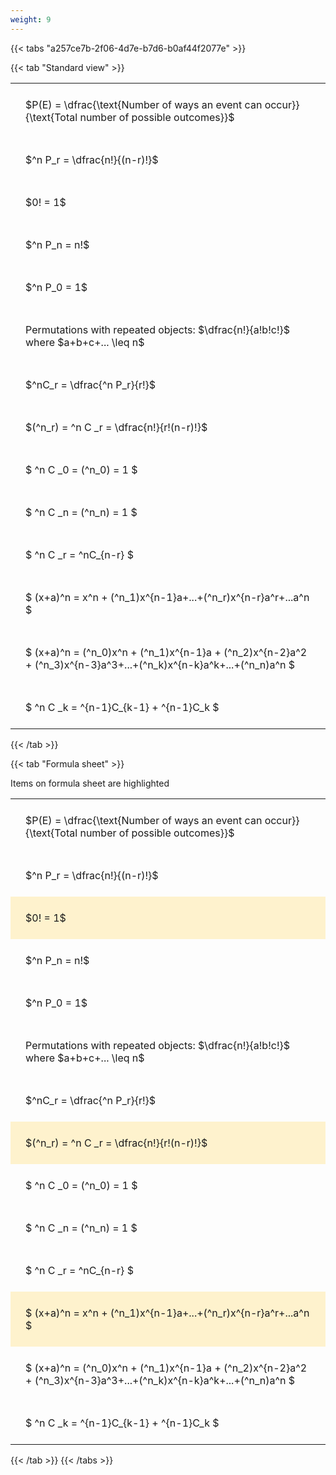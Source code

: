 ```yaml
---
weight: 9
---
```


{{< tabs "a257ce7b-2f06-4d7e-b7d6-b0af44f2077e" >}}

{{< tab "Standard view" >}}

<style type="text/css">
#T_82532 th.col_heading {
  text-align: left;
  font-size: 1em;
}
#T_82532 td {
  text-align: left;
  font-size: 1em;
  padding: 1.5em;
}
</style>
<table id="T_82532">
  <thead>
  </thead>
  <tbody>
    <tr>
      <td id="T_82532_row0_col0" class="data row0 col0" >$P(E) = \dfrac{\text{Number of ways an event can occur}}{\text{Total number of possible outcomes}}$</td>
    </tr>
    <tr>
      <td id="T_82532_row1_col0" class="data row1 col0" >$^n P_r = \dfrac{n!}{(n-r)!}$</td>
    </tr>
    <tr>
      <td id="T_82532_row2_col0" class="data row2 col0" >$0! = 1$</td>
    </tr>
    <tr>
      <td id="T_82532_row3_col0" class="data row3 col0" >$^n P_n = n!$</td>
    </tr>
    <tr>
      <td id="T_82532_row4_col0" class="data row4 col0" >$^n P_0 = 1$</td>
    </tr>
    <tr>
      <td id="T_82532_row5_col0" class="data row5 col0" >Permutations with repeated objects: $\dfrac{n!}{a!b!c!}$ where $a+b+c+... \leq n$</td>
    </tr>
    <tr>
      <td id="T_82532_row6_col0" class="data row6 col0" >$^nC_r = \dfrac{^n P_r}{r!}$</td>
    </tr>
    <tr>
      <td id="T_82532_row7_col0" class="data row7 col0" >$(^n_r) = ^n C _r = \dfrac{n!}{r!(n-r)!}$</td>
    </tr>
    <tr>
      <td id="T_82532_row8_col0" class="data row8 col0" >$ ^n C _0 = (^n_0) = 1 $</td>
    </tr>
    <tr>
      <td id="T_82532_row9_col0" class="data row9 col0" >$ ^n C _n = (^n_n) = 1 $</td>
    </tr>
    <tr>
      <td id="T_82532_row10_col0" class="data row10 col0" >$ ^n C _r = ^nC_{n-r} $</td>
    </tr>
    <tr>
      <td id="T_82532_row11_col0" class="data row11 col0" >$ (x+a)^n = x^n + (^n_1)x^{n-1}a+...+(^n_r)x^{n-r}a^r+...a^n    $</td>
    </tr>
    <tr>
      <td id="T_82532_row12_col0" class="data row12 col0" >$ (x+a)^n = (^n_0)x^n + (^n_1)x^{n-1}a + (^n_2)x^{n-2}a^2 + (^n_3)x^{n-3}a^3+...+(^n_k)x^{n-k}a^k+...+(^n_n)a^n $</td>
    </tr>
    <tr>
      <td id="T_82532_row13_col0" class="data row13 col0" >$ ^n C _k = ^{n-1}C_{k-1} + ^{n-1}C_k $</td>
    </tr>
  </tbody>
</table>
{{< /tab >}}

{{< tab "Formula sheet" >}}

Items on formula sheet are highlighted 
<br>
<style type="text/css">
#T_0a264 th.col_heading {
  text-align: left;
  font-size: 1em;
}
#T_0a264 td {
  text-align: left;
  font-size: 1em;
  padding: 1.5em;
}
#T_0a264_row0_col0, #T_0a264_row1_col0, #T_0a264_row3_col0, #T_0a264_row4_col0, #T_0a264_row5_col0, #T_0a264_row6_col0, #T_0a264_row8_col0, #T_0a264_row9_col0, #T_0a264_row10_col0, #T_0a264_row12_col0, #T_0a264_row13_col0 {
  background-color: rgba(0,0,0,0);
}
#T_0a264_row2_col0, #T_0a264_row7_col0, #T_0a264_row11_col0 {
  background-color: rgba(255,194,10, 0.2);
}
</style>
<table id="T_0a264">
  <thead>
  </thead>
  <tbody>
    <tr>
      <td id="T_0a264_row0_col0" class="data row0 col0" >$P(E) = \dfrac{\text{Number of ways an event can occur}}{\text{Total number of possible outcomes}}$</td>
    </tr>
    <tr>
      <td id="T_0a264_row1_col0" class="data row1 col0" >$^n P_r = \dfrac{n!}{(n-r)!}$</td>
    </tr>
    <tr>
      <td id="T_0a264_row2_col0" class="data row2 col0" >$0! = 1$</td>
    </tr>
    <tr>
      <td id="T_0a264_row3_col0" class="data row3 col0" >$^n P_n = n!$</td>
    </tr>
    <tr>
      <td id="T_0a264_row4_col0" class="data row4 col0" >$^n P_0 = 1$</td>
    </tr>
    <tr>
      <td id="T_0a264_row5_col0" class="data row5 col0" >Permutations with repeated objects: $\dfrac{n!}{a!b!c!}$ where $a+b+c+... \leq n$</td>
    </tr>
    <tr>
      <td id="T_0a264_row6_col0" class="data row6 col0" >$^nC_r = \dfrac{^n P_r}{r!}$</td>
    </tr>
    <tr>
      <td id="T_0a264_row7_col0" class="data row7 col0" >$(^n_r) = ^n C _r = \dfrac{n!}{r!(n-r)!}$</td>
    </tr>
    <tr>
      <td id="T_0a264_row8_col0" class="data row8 col0" >$ ^n C _0 = (^n_0) = 1 $</td>
    </tr>
    <tr>
      <td id="T_0a264_row9_col0" class="data row9 col0" >$ ^n C _n = (^n_n) = 1 $</td>
    </tr>
    <tr>
      <td id="T_0a264_row10_col0" class="data row10 col0" >$ ^n C _r = ^nC_{n-r} $</td>
    </tr>
    <tr>
      <td id="T_0a264_row11_col0" class="data row11 col0" >$ (x+a)^n = x^n + (^n_1)x^{n-1}a+...+(^n_r)x^{n-r}a^r+...a^n    $</td>
    </tr>
    <tr>
      <td id="T_0a264_row12_col0" class="data row12 col0" >$ (x+a)^n = (^n_0)x^n + (^n_1)x^{n-1}a + (^n_2)x^{n-2}a^2 + (^n_3)x^{n-3}a^3+...+(^n_k)x^{n-k}a^k+...+(^n_n)a^n $</td>
    </tr>
    <tr>
      <td id="T_0a264_row13_col0" class="data row13 col0" >$ ^n C _k = ^{n-1}C_{k-1} + ^{n-1}C_k $</td>
    </tr>
  </tbody>
</table>
{{< /tab >}}
{{< /tabs >}}